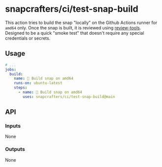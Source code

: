 # snapcrafters/ci/test-snap-build

This action tries to build the snap "locally" on the Github Actions runner for `amd64` only. Once
the snap is built, it is reviewed using [review-tools](https://snapcraft.io/review-tools). Designed
to be a quick "smoke test" that doesn't require any special credentials or secrets.

## Usage

```yaml
# ...
jobs:
  build:
    name: 🧪 Build snap on amd64
    runs-on: ubuntu-latest
    steps:
      - name: 🧪 Build snap on amd64
        uses: snapcrafters/ci/test-snap-build@main
```

## API

### Inputs

None

### Outputs

None
